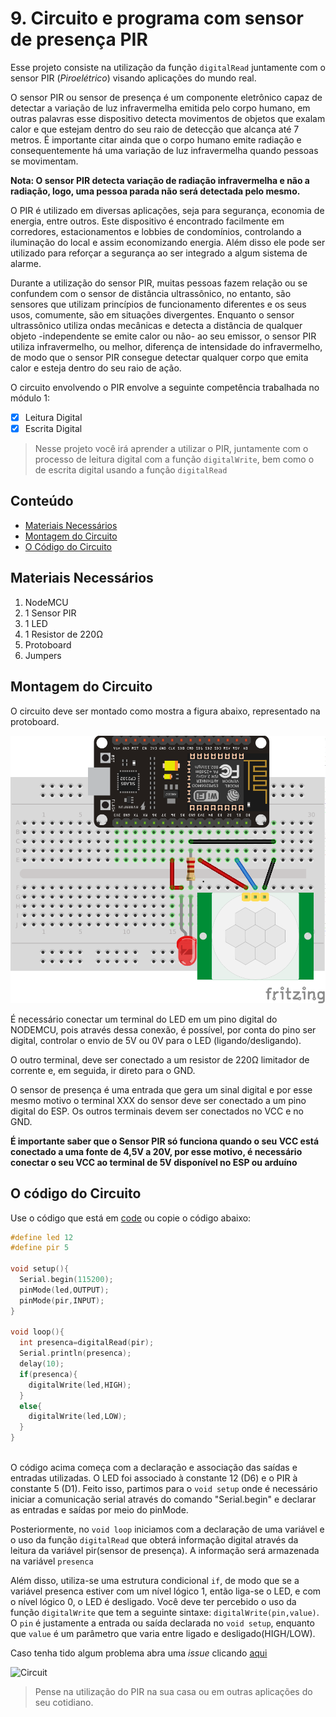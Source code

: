 # 9. Circuito e programa com sensor de presença PIR

Esse projeto consiste na utilização da função ```digitalRead```  juntamente com o sensor PIR (_*Piroelétrico*_) visando aplicações do mundo real.

O sensor PIR ou sensor de presença  é um componente eletrônico capaz de detectar a variação de luz infravermelha emitida pelo corpo humano, em outras palavras esse dispositivo detecta movimentos de objetos que exalam calor e que estejam dentro do seu raio de detecção que alcança até 7 metros. É importante citar ainda que o corpo humano emite radiação e consequentemente há uma variação de luz infravermelha quando pessoas se movimentam.

**Nota: O sensor PIR detecta variação de radiação infravermelha e não a radiação, logo, uma pessoa parada não será detectada pelo mesmo.**

O PIR é utilizado em diversas aplicações, seja para segurança, economia de energia, entre outros. Este dispositivo é encontrado facilmente em corredores, estacionamentos e lobbies de condomínios, controlando a iluminação do local e assim economizando energia. Além disso ele pode ser utilizado para reforçar a segurança ao ser integrado a algum sistema de alarme.

Durante a utilização do sensor PIR, muitas pessoas fazem relação ou se confundem com o sensor de distância ultrassônico, no entanto, são sensores que utilizam princípios de funcionamento diferentes e os seus usos, comumente, são em situações divergentes. Enquanto o sensor ultrassônico utiliza ondas mecânicas e detecta a distância de qualquer objeto -independente se emite calor ou não- ao seu emissor, o sensor PIR utiliza infravermelho, ou melhor, diferença de intensidade do infravermelho, de modo que o sensor PIR consegue detectar qualquer corpo que emita calor e esteja dentro do seu raio de ação. 

O circuito envolvendo o PIR envolve a seguinte competência trabalhada no módulo 1:

- [x] Leitura Digital
- [x] Escrita Digital

> Nesse projeto você irá aprender a utilizar o PIR, juntamente com o processo de leitura digital com a função  ```digitalWrite```, bem como o de escrita digital usando a função  ```digitalRead```
## Conteúdo
- [Materiais Necessários](#materiais-necessários)
- [Montagem do Circuito](#montagem-do-circuito)
- [O Código do Circuito](#o-c&oacute;digo-do-circuito)

## Materiais Necessários
1. NodeMCU
2. 1 Sensor PIR
3. 1 LED
4. 1 Resistor de 220Ω
5. Protoboard
6. Jumpers

## Montagem do Circuito
O circuito deve ser montado como mostra a figura abaixo, representado na protoboard.

![Protoboard](assets/protoboard.png)


É necessário conectar um terminal do LED em um pino digital do NODEMCU, pois através dessa conexão, é possível, por conta do pino ser digital, controlar o envio de 5V ou 0V para o LED (ligando/desligando).



O outro terminal, deve ser conectado a um resistor de 220Ω limitador de corrente e, em seguida, ir direto para o GND.

O sensor de presença é uma entrada que gera um sinal digital e por esse mesmo motivo o terminal XXX do sensor deve ser conectado a um pino digital do ESP. Os outros terminais devem ser conectados no VCC e no GND.

**É importante saber que o Sensor PIR só funciona quando o seu VCC está conectado a uma fonte de 4,5V a 20V, por esse motivo, é necessário conectar o seu VCC ao terminal de 5V disponível no ESP ou arduíno**

## O código do Circuito

Use o código que está em [code](code/code.ino) ou copie o código abaixo:
 
```C++
#define led 12
#define pir 5

void setup(){
  Serial.begin(115200);
  pinMode(led,OUTPUT);
  pinMode(pir,INPUT);
}

void loop(){
  int presenca=digitalRead(pir); 
  Serial.println(presenca);
  delay(10);
  if(presenca){
    digitalWrite(led,HIGH);
  }
  else{
    digitalWrite(led,LOW);
  }
}
  
```
O código acima começa com a declaração e associação das saídas e entradas utilizadas. O LED foi associado à constante 12 (D6) e o PIR à constante 5 (D1). Feito isso, partimos para o ```void setup``` onde é necessário iniciar a comunicação serial através do comando "Serial.begin" e declarar as entradas e saídas por meio do pinMode.

Posteriormente, no ```void loop``` iniciamos com a declaração de uma variável e o uso da função ```digitalRead```  que obterá informação digital através da leitura da variável pir(sensor de presença). A informação será armazenada na variável ```presenca```  

Além disso, utiliza-se uma estrutura condicional ```if```, de modo que se a variável presenca estiver com um nível lógico 1, então liga-se o LED, e com o nível lógico 0, o LED é desligado. Você deve ter percebido o uso da função ```digitalWrite``` que tem a seguinte sintaxe: ```digitalWrite(pin,value)```. O ```pin``` é justamente a entrada ou saída declarada no ```void setup```, enquanto que ```value``` é um parâmetro que varia entre ligado e desligado(HIGH/LOW).


Caso tenha tido algum problema abra uma _issue_ clicando [aqui](https://github.com/PETEletricaUFBA/IoT/issues/new)

![Circuit](assets/circuit.gif)

> Pense na utilização do PIR na sua casa ou em outras aplicações do seu cotidiano. 

